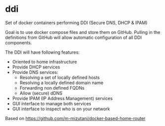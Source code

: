 # ddi
Set of docker containers performing DDI (Secure DNS, DHCP &amp; IPAM)

Goal is to use docker compose files and store them on GitHub.
Pulling in the definitions from GitHub will allow automatic configuration of all DDI components.

The DDI will have following features:

* Oriented to home infrastructure
* Provide DHCP services
* Provide DNS services:
  - Resolving a set of locally defined hosts
  - Resolving a locally defined domain name
  - Forwarding non defined FQDNs
  - Allow (secure) dDNS
* Provide IPAM (IP Address Management) services
* GUI interface to manage both services
* GUI interface to inspect who is on your network

Based on https://github.com/m-mizutani/docker-based-home-router
